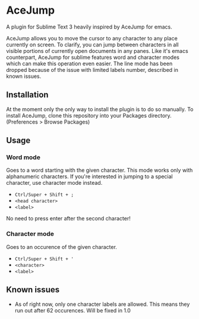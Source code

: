 # AceJump

A plugin for Sublime Text 3 heavily inspired by AceJump for emacs.

AceJump allows you to move the cursor to any character to any place currently on screen.
To clarify, you can jump between characters in all visible portions of currently open documents in any panes.
Like it's emacs counterpart, AceJump for sublime features word and character modes which can make this operation even easier. The line mode has been dropped because of the issue with limited labels number, described in known issues.

## Installation

At the moment only the only way to install the plugin is to do so manually.
To install AceJump, clone this repository into your Packages directory. (Preferences > Browse Packages)

## Usage

### Word mode

Goes to a word starting with the given character. This mode works only with alphanumeric characters. If you're interested in jumping to a special character, use character mode instead.

- ```Ctrl/Super + Shift + ;```
- ```<head character>```
- ```<label>```

No need to press enter after the second character!

### Character mode

Goes to an occurence of the given character.

- ```Ctrl/Super + Shift + '```
- ```<character>```
- ```<label>```

## Known issues

- As of right now, only one character labels are allowed. This means they run out after 62 occurences. Will be fixed in 1.0
